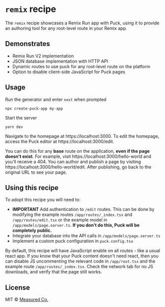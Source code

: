 # `remix` recipe

The `remix` recipe showcases a Remix Run app with Puck, using it to provide an authoring tool for any root-level route in your Remix app.

## Demonstrates

- Remix Run V2 implementation
- JSON database implementation with HTTP API
- Dynamic routes to use puck for any root-level route on the platform
- Option to disable client-side JavaScript for Puck pages

## Usage

Run the generator and enter `next` when prompted

```
npx create-puck-app my-app
```

Start the server

```
yarn dev
```

Navigate to the homepage at https://localhost:3000. To edit the homepage, access the Puck editor at https://localhost:3000/edit.

You can do this for any **base** route on the application, **even if the page doesn't exist**. For example, visit https://localhost:3000/hello-world and you'll receive a 404. You can author and publish a page by visiting https://localhost:3000/hello-world/edit. After publishing, go back to the original URL to see your page.

## Using this recipe

To adopt this recipe you will need to:

- **IMPORTANT** Add authentication to `/edit` routes. This can be done by modifying the example routes `/app/routes/_index.tsx` and `/app/routes/edit.tsx` or the example model in `/app/models/page.server.ts`. **If you don't do this, Puck will be completely public.**
- Integrate your database into the API calls in `/app/models/page.server.ts`
- Implement a custom puck configuration in `puck.config.tsx`

By default, this recipe will have JavaScript enable on all routes - like a usual react app. If you know that your Puck content doesn't need react, then you can disable JS uncommenting the relevant code in `/app/root.tsx` and the example route `/app/routes/_index.tsx`. Check the network tab for no JS downloads, and verify that the page still works.

## License

MIT © [Measured Co.](https://github.com/measuredco)
